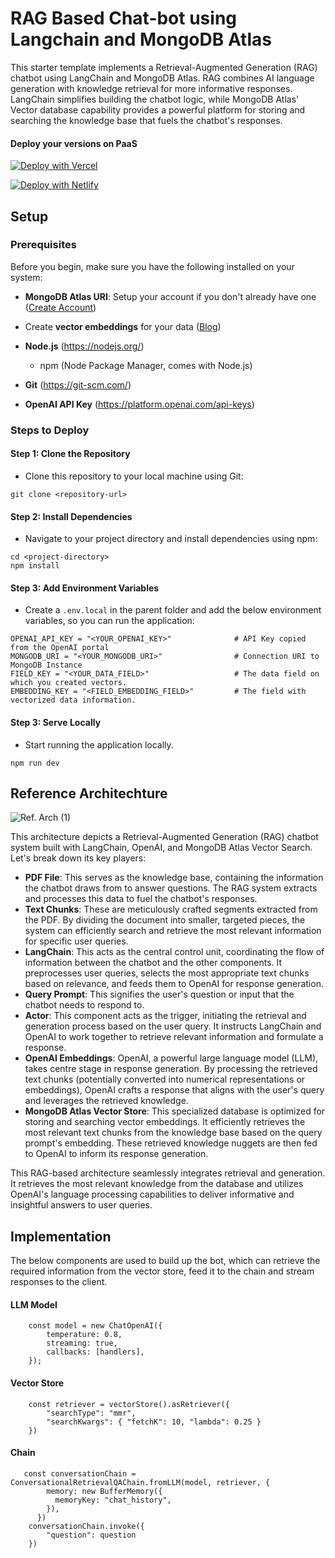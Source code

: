 
# RAG Based Chat-bot using Langchain and MongoDB Atlas
This starter template implements a Retrieval-Augmented Generation (RAG) chatbot using LangChain and MongoDB Atlas. RAG combines AI language generation with knowledge retrieval for more informative responses. LangChain simplifies building the chatbot logic, while MongoDB Atlas' Vector database capability provides a powerful platform for storing and searching the knowledge base that fuels the chatbot's responses.

#### Deploy your versions on PaaS               
[![Deploy with Vercel](https://vercel.com/button)](https://vercel.com/new/clone?repository-url=https%3A%2F%2Fgithub.com%2FutsavMongoDB%2FMongoDB-RAG-NextJS&env=OPENAI_API_KEY,FIELD_KEY,EMBEDDING_KEY&demo-title=RAG%20with%20MongoDB%20Atlas%20and%20OpenAI&demo-url=https%3A%2F%2Fmonogodb-rag.vercel.app%2F&integration-ids=oac_jnzmjqM10gllKmSrG0SGrHOH)

[![Deploy with Netlify](https://www.netlify.com/img/deploy/button.svg)](https://app.netlify.com/start/deploy?repository=https://github.com/utsavMongoDB/MongoDB-RAG-NextJS&env=OPENAI_API_KEY,MONGODB_URI)


## Setup 
### Prerequisites

Before you begin, make sure you have the following installed on your system:

- **MongoDB Atlas URI**: Setup your account if you don't already have one ([Create Account](https://www.mongodb.com/docs/guides/atlas/account/))
  
- Create **vector embeddings** for your data ([Blog](https://www.mongodb.com/developer/products/atlas/building-generative-ai-applications-vector-search-open-source-models/))
  
- **Node.js** (https://nodejs.org/)
   - npm (Node Package Manager, comes with Node.js)
     
- **Git** (https://git-scm.com/)
  
- **OpenAI API Key** (https://platform.openai.com/api-keys)



### Steps to Deploy

#### Step 1: Clone the Repository

- Clone this repository to your local machine using Git:

```
git clone <repository-url>
```


#### Step 2: Install Dependencies

- Navigate to your project directory and install dependencies using npm:

```
cd <project-directory>
npm install
```

#### Step 3: Add Environment Variables

- Create a `.env.local` in the parent folder and add the below environment variables, so you can run the application:

````
OPENAI_API_KEY = "<YOUR_OPENAI_KEY>"              # API Key copied from the OpenAI portal
MONGODB_URI = "<YOUR_MONGODB_URI>"                # Connection URI to MongoDB Instance
FIELD_KEY = "<YOUR_DATA_FIELD>"                   # The data field on which you created vectors.
EMBEDDING_KEY = "<FIELD_EMBEDDING_FIELD>"         # The field with vectorized data information.
````

#### Step 3: Serve Locally

- Start running the application locally.
```
npm run dev
```


## Reference Architechture 

![Ref. Arch (1)](https://github.com/utsavMongoDB/MongoDB-RAG-NextJS/assets/114057324/35caff96-0d7a-447c-95a7-b96910528b48)


This architecture depicts a Retrieval-Augmented Generation (RAG) chatbot system built with LangChain, OpenAI, and MongoDB Atlas Vector Search. Let's break down its key players:

- **PDF File**: This serves as the knowledge base, containing the information the chatbot draws from to answer questions. The RAG system extracts and processes this data to fuel the chatbot's responses.
- **Text Chunks**: These are meticulously crafted segments extracted from the PDF. By dividing the document into smaller, targeted pieces, the system can efficiently search and retrieve the most relevant information for specific user queries.
- **LangChain**: This acts as the central control unit, coordinating the flow of information between the chatbot and the other components. It preprocesses user queries, selects the most appropriate text chunks based on relevance, and feeds them to OpenAI for response generation.
- **Query Prompt**: This signifies the user's question or input that the chatbot needs to respond to.
- **Actor**: This component acts as the trigger, initiating the retrieval and generation process based on the user query. It instructs LangChain and OpenAI to work together to retrieve relevant information and formulate a response.
- **OpenAI Embeddings**: OpenAI, a powerful large language model (LLM), takes centre stage in response generation. By processing the retrieved text chunks (potentially converted into numerical representations or embeddings), OpenAI crafts a response that aligns with the user's query and leverages the retrieved knowledge.
- **MongoDB Atlas Vector Store**: This specialized database is optimized for storing and searching vector embeddings. It efficiently retrieves the most relevant text chunks from the knowledge base based on the query prompt's embedding. These retrieved knowledge nuggets are then fed to OpenAI to inform its response generation.


This RAG-based architecture seamlessly integrates retrieval and generation. It retrieves the most relevant knowledge from the database and utilizes OpenAI's language processing capabilities to deliver informative and insightful answers to user queries.


## Implementation 

The below components are used to build up the bot, which can retrieve the required information from the vector store, feed it to the chain and stream responses to the client.

#### LLM Model 

        const model = new ChatOpenAI({
            temperature: 0.8,
            streaming: true,
            callbacks: [handlers],
        });


#### Vector Store

        const retriever = vectorStore().asRetriever({ 
            "searchType": "mmr", 
            "searchKwargs": { "fetchK": 10, "lambda": 0.25 } 
        })

#### Chain

       const conversationChain = ConversationalRetrievalQAChain.fromLLM(model, retriever, {
            memory: new BufferMemory({
              memoryKey: "chat_history",
            }),
          })
        conversationChain.invoke({
            "question": question
        })

